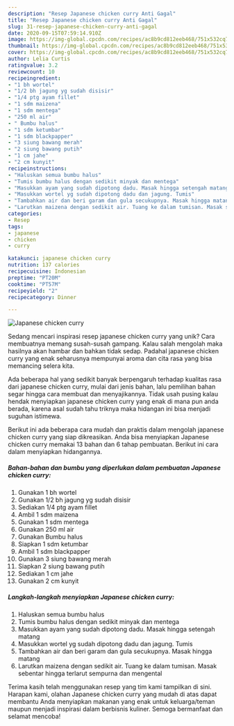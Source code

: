 ```yaml
---
description: "Resep Japanese chicken curry Anti Gagal"
title: "Resep Japanese chicken curry Anti Gagal"
slug: 31-resep-japanese-chicken-curry-anti-gagal
date: 2020-09-15T07:59:14.910Z
image: https://img-global.cpcdn.com/recipes/ac8b9cd812eeb468/751x532cq70/japanese-chicken-curry-foto-resep-utama.jpg
thumbnail: https://img-global.cpcdn.com/recipes/ac8b9cd812eeb468/751x532cq70/japanese-chicken-curry-foto-resep-utama.jpg
cover: https://img-global.cpcdn.com/recipes/ac8b9cd812eeb468/751x532cq70/japanese-chicken-curry-foto-resep-utama.jpg
author: Lelia Curtis
ratingvalue: 3.2
reviewcount: 10
recipeingredient:
- "1 bh wortel"
- "1/2 bh jagung yg sudah disisir"
- "1/4 ptg ayam fillet"
- "1 sdm maizena"
- "1 sdm mentega"
- "250 ml air"
- " Bumbu halus"
- "1 sdm ketumbar"
- "1 sdm blackpapper"
- "3 siung bawang merah"
- "2 siung bawang putih"
- "1 cm jahe"
- "2 cm kunyit"
recipeinstructions:
- "Haluskan semua bumbu halus"
- "Tumis bumbu halus dengan sedikit minyak dan mentega"
- "Masukkan ayam yang sudah dipotong dadu. Masak hingga setengah matang"
- "Masukkan wortel yg sudah dipotong dadu dan jagung. Tumis"
- "Tambahkan air dan beri garam dan gula secukupnya. Masak hingga matang"
- "Larutkan maizena dengan sedikit air. Tuang ke dalam tumisan. Masak sebentar hingga terlarut sempurna dan mengental"
categories:
- Resep
tags:
- japanese
- chicken
- curry

katakunci: japanese chicken curry 
nutrition: 137 calories
recipecuisine: Indonesian
preptime: "PT20M"
cooktime: "PT57M"
recipeyield: "2"
recipecategory: Dinner

---
```



![Japanese chicken curry](https://img-global.cpcdn.com/recipes/ac8b9cd812eeb468/751x532cq70/japanese-chicken-curry-foto-resep-utama.jpg)

Sedang mencari inspirasi resep japanese chicken curry yang unik? Cara membuatnya memang susah-susah gampang. Kalau salah mengolah maka hasilnya akan hambar dan bahkan tidak sedap. Padahal japanese chicken curry yang enak seharusnya mempunyai aroma dan cita rasa yang bisa memancing selera kita.



Ada beberapa hal yang sedikit banyak berpengaruh terhadap kualitas rasa dari japanese chicken curry, mulai dari jenis bahan, lalu pemilihan bahan segar hingga cara membuat dan menyajikannya. Tidak usah pusing kalau hendak menyiapkan japanese chicken curry yang enak di mana pun anda berada, karena asal sudah tahu triknya maka hidangan ini bisa menjadi suguhan istimewa.


Berikut ini ada beberapa cara mudah dan praktis dalam mengolah japanese chicken curry yang siap dikreasikan. Anda bisa menyiapkan Japanese chicken curry memakai 13 bahan dan 6 tahap pembuatan. Berikut ini cara dalam menyiapkan hidangannya.

<!--inarticleads1-->

##### Bahan-bahan dan bumbu yang diperlukan dalam pembuatan Japanese chicken curry:

1. Gunakan 1 bh wortel
1. Gunakan 1/2 bh jagung yg sudah disisir
1. Sediakan 1/4 ptg ayam fillet
1. Ambil 1 sdm maizena
1. Gunakan 1 sdm mentega
1. Gunakan 250 ml air
1. Gunakan  Bumbu halus
1. Siapkan 1 sdm ketumbar
1. Ambil 1 sdm blackpapper
1. Gunakan 3 siung bawang merah
1. Siapkan 2 siung bawang putih
1. Sediakan 1 cm jahe
1. Gunakan 2 cm kunyit




<!--inarticleads2-->

##### Langkah-langkah menyiapkan Japanese chicken curry:

1. Haluskan semua bumbu halus
1. Tumis bumbu halus dengan sedikit minyak dan mentega
1. Masukkan ayam yang sudah dipotong dadu. Masak hingga setengah matang
1. Masukkan wortel yg sudah dipotong dadu dan jagung. Tumis
1. Tambahkan air dan beri garam dan gula secukupnya. Masak hingga matang
1. Larutkan maizena dengan sedikit air. Tuang ke dalam tumisan. Masak sebentar hingga terlarut sempurna dan mengental




Terima kasih telah menggunakan resep yang tim kami tampilkan di sini. Harapan kami, olahan Japanese chicken curry yang mudah di atas dapat membantu Anda menyiapkan makanan yang enak untuk keluarga/teman maupun menjadi inspirasi dalam berbisnis kuliner. Semoga bermanfaat dan selamat mencoba!
